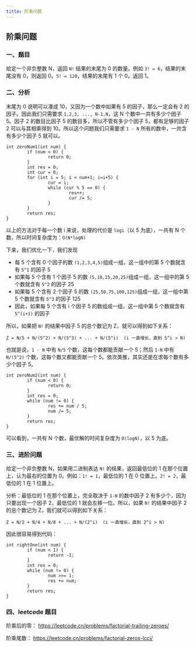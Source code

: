 ```yaml
---
title: 阶乘问题
---
```


## 阶乘问题

### 一、题目

给定一个非负整数 N，返回 `N!` 结果的末尾为 0 的数量。例如 `3! = 6`，结果的末尾没有 0，则返回 0。`5! = 120`，结果的末尾有 1 个 0。返回 1。

### 二、分析

末尾为 0 说明可以凑成 10，又因为一个数中如果有 5 的因子，那么一定会有 2 的因子。因此我们只需要求 `1,2,3, ..., N-1,N`，这 N 个数中一共有多少个因子 5。因子 2 的数目比因子 5 的数目多，所以不管有多少个因子 5，都有足够的因子 2 可以与其相乘得到 10。所以这个问题我们只需要求 `1 - N` 所有的数中，一共含有多少个因子 5 就可以。

```
int zeroNum1(int num) {
		if (num < 0) {
				return 0;
		}
		int res = 0;
		int cur = 0;
		for (int i = 5; i < num+1; i=i+5) {
				cur = i;
				while (cur % 5 == 0) {
						res++;
						cur /= 5;
				}
		}
		return res;
}
```

 以上的方法对于每一个数 i 来说，处理的代价是 `logi`（以 5 为底），一共有 N 个数，所以时间复杂度为：`O(N*logN)`

下来，我们优化一下，我们发现

- 每 5 个含有 0 个因子的数 `(1,2,3,4,5)`组成一组，这一组中的第 5 个数就含有 `5^1` 的因子 5
- 如果每 5 个含有 1 个因子 5 的数 `(5,10,15,20,25)`组成一组，这一组中的第 5 个数就含有 `5^2` 的因子 25
- 如果每 5 个含有 2 个因子 5 的数 `(25,50,75,100,125)`组成一组，这一组中第 5 个数就含有 `5^3` 的因子 125
- 因此，如果每 5 个含有 i 个因子 5 的数组成一组，这一组中第 5 个数就含有 `5^(i+1)` 的因子

所以，如果把 `N!` 的结果中因子 5 的总个数记为 Z，就可以得到如下关系：

```
Z = N/5 + N/(5^2) + N/(5^3) + ... + N/(5^i)  (i 一直增长，直到 5^i > N)
```

也就是说，`1 - N` 中有 `N/5` 个数，这每个数都能贡献一个 5；然后 `1-N` 中有 `N/(5^2)` 个数，这每个数又都能贡献一个 5。依次类推，其实还是在求每个数有多少个因子 5。

```
int zeroNum2(int num) {
		if (num < 0) {
				return 0;
		}
		int res = 0;
		while (num != 0) {
				res += num / 5;
				num /= 5;
		}
		return res;
}
```

可以看到，一共有 N 个数，最优解的时间复杂度为 `O(logN)`，以 5 为底。

### 三、进阶问题

给定一个非负整数 N，如果用二进制表达 `N!` 的结果，返回最低位的 1 在那个位置上，认为最右的位置为 0。例如：`1! = 1`，最低位的 1 在 0 位置上。`2! = 2`，最低位的 1 在 1 位置上。

分析：最低位的 1 在那个位置上，完全取决于 `1-N` 的数中因子 2 有多少个，因为只要出现一个因子 2，最低位的 1 就会左移一位。所以，如果 `N!` 的结果中因子 2 的总个数记为 Z，我们就可以得到如下关系：

```
Z = N/2 + N/4 + N/8 + ... + N/(2^i)  (i 一直增长，直到 2^i > N)
```

因此很容易得到代码：

```
int rightOne(int num) {
		if (num < 1) {
				return -1;
		}
		int res = 0;
		while (num != 0) {
				num >>= 1;
				res += num;
		}
		return res;
}
```

### 四、leetcode 题目

阶乘后的零： https://leetcode.cn/problems/factorial-trailing-zeroes/

阶乘尾数： https://leetcode.cn/problems/factorial-zeros-lcci/